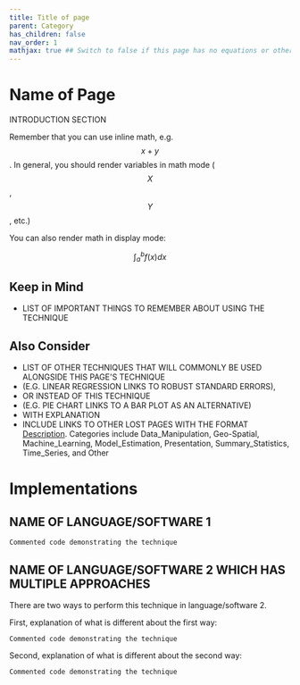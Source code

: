 ```yaml
---
title: Title of page
parent: Category
has_children: false
nav_order: 1
mathjax: true ## Switch to false if this page has no equations or other math rendering.
---
```


# Name of Page

INTRODUCTION SECTION

Remember that you can use inline math, e.g. $$x + y$$. In general, you should render variables in math mode ($$X$$, $$Y$$, etc.)

You can also render math in display mode:

$$
\int_a^b f(x)dx
$$

## Keep in Mind

- LIST OF IMPORTANT THINGS TO REMEMBER ABOUT USING THE TECHNIQUE

## Also Consider

- LIST OF OTHER TECHNIQUES THAT WILL COMMONLY BE USED ALONGSIDE THIS PAGE'S TECHNIQUE
- (E.G. LINEAR REGRESSION LINKS TO ROBUST STANDARD ERRORS),
- OR INSTEAD OF THIS TECHNIQUE
- (E.G. PIE CHART LINKS TO A BAR PLOT AS AN ALTERNATIVE)
- WITH EXPLANATION
- INCLUDE LINKS TO OTHER LOST PAGES WITH THE FORMAT [Description](https://lost-stats.github.io/Category/page_name.html). Categories include Data_Manipulation, Geo-Spatial, Machine_Learning, Model_Estimation, Presentation, Summary_Statistics, Time_Series, and Other

# Implementations

## NAME OF LANGUAGE/SOFTWARE 1

```identifier for language type, see this page: https://github.com/jmm/gfm-lang-ids/wiki/github-flavored-markdown-%28gfm%29-language-ids
Commented code demonstrating the technique
```

## NAME OF LANGUAGE/SOFTWARE 2 WHICH HAS MULTIPLE APPROACHES

There are two ways to perform this technique in language/software 2.

First, explanation of what is different about the first way:

```identifier for language type, see this page: https://github.com/jmm/gfm-lang-ids/wiki/github-flavored-markdown-%28gfm%29-language-ids
Commented code demonstrating the technique
```

Second, explanation of what is different about the second way:

```identifier for language type, see this page: https://github.com/jmm/gfm-lang-ids/wiki/github-flavored-markdown-%28gfm%29-language-ids
Commented code demonstrating the technique
```
